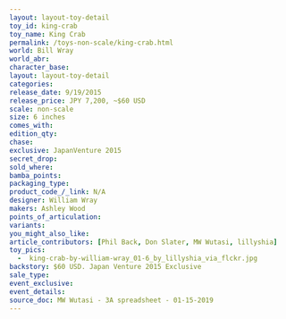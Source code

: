 ```yaml
---
layout: layout-toy-detail 
toy_id: king-crab
toy_name: King Crab
permalink: /toys-non-scale/king-crab.html
world: Bill Wray
world_abr: 
character_base: 
layout: layout-toy-detail
categories: 
release_date: 9/19/2015
release_price: JPY 7,200, ~$60 USD
scale: non-scale
size: 6 inches
comes_with: 
edition_qty: 
chase: 
exclusive: JapanVenture 2015
secret_drop: 
sold_where: 
bamba_points: 
packaging_type: 
product_code_/_link: N/A
designer: William Wray
makers: Ashley Wood
points_of_articulation: 
variants: 
you_might_also_like: 
article_contributors: [Phil Back, Don Slater, MW Wutasi, lillyshia]
toy_pics: 
  -  king-crab-by-william-wray_01-6_by_lillyshia_via_flckr.jpg
backstory: $60 USD. Japan Venture 2015 Exclusive
sale_type: 
event_exclusive: 
event_details: 
source_doc: MW Wutasi - 3A spreadsheet - 01-15-2019
---
```


